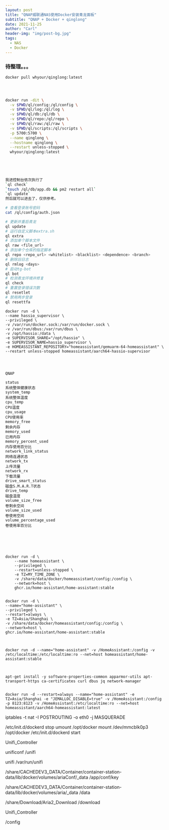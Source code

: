 ```yaml
---
layout: post
title: "QNAP威联通NAS使用Docker安装青龙面板"
subtitle: "QNAP + Docker + qinglong"
date: 2021-11-25
author: "Carl"
header-img: "img/post-bg.jpg"
tags: 
  - NAS
  - Docker
---
```




### 待整理。。。

```bash
docker pull whyour/qinglong:latest



    
docker run -dit \
  -v $PWD/ql/config:/ql/config \
  -v $PWD/ql/log:/ql/log \
  -v $PWD/ql/db:/ql/db \
  -v $PWD/ql/repo:/ql/repo \
  -v $PWD/ql/raw:/ql/raw \
  -v $PWD/ql/scripts:/ql/scripts \
  -p 5700:5700 \
  --name qinglong \
  --hostname qinglong \
  --restart unless-stopped \
  whyour/qinglong:latest
    
    
    


我进控制台依次执行了
`ql check`
`touch /ql/db/app.db && pm2 restart all`
`ql update`
然后就可以进去了，仅供参考。

# 查看登录账号密码
cat /ql/config/auth.json

# 更新并重启青龙
ql update                                              
# 运行自定义脚本extra.sh
ql extra                                               
# 添加单个脚本文件
ql raw <file_url>                                       
# 添加单个仓库的指定脚本
ql repo <repo_url> <whitelist> <blacklist> <dependence> <branch>   
# 删除旧日志
ql rmlog <days>                                        
# 启动tg-bot
ql bot                                                 
# 检测青龙环境并修复
ql check                                               
# 重置登录错误次数
ql resetlet                                            
# 禁用两步登录
ql resettfa                                            

```





```
docker run -d \
--name hassio_supervisor \
--privileged \
-v /var/run/docker.sock:/var/run/docker.sock \
-v /var/run/dbus:/var/run/dbus \
-v /opt/hassio:/data \
-e SUPERVISOR_SHARE="/opt/hassio" \
-e SUPERVISOR_NAME=hassio_supervisor \
-e HOMEASSISTANT_REPOSITORY="homeassistant/qemuarm-64-homeassistant" \
--restart unless-stopped homeassistant/aarch64-hassio-supervisor




QNAP

status
系统整体健康状态
system_temp
系统整体温度
cpu_temp
CPU温度
cpu_usage
CPU使用率
memory_free
剩余内存
memory_used
已用内存
memory_percent_used
内存使用百分比
network_link_status
网络连通状态
network_tx
上传流量
network_rx
下载流量
drive_smart_status
磁盘S.M.A.R.T状态
drive_temp
磁盘温度
volume_size_free
卷剩余空间
volume_size_used
卷使用空间
volume_percentage_used
卷使用率百分比






docker run -d \
	--name homeassistant \
	--privileged \
	--restart=unless-stopped \
	-e TZ=MY_TIME_ZONE \
	-v /share/data/docker/homeassistant/config:/config \
	--network=host \
	ghcr.io/home-assistant/home-assistant:stable
	
	
docker run -d \
--name="home-assistant" \
--privileged \
--restart=always \
-e TZ=Asia/Shanghai \
-v /share/data/docker/homeassistant/config:/config \
--network=host \
ghcr.io/home-assistant/home-assistant:stable
  
  
	
docker run -d --name="home-assistant" -v /HomeAssistant:/config -v /etc/localtime:/etc/localtime:ro --net=host homeassistant/home-assistant:stable



apt-get install -y software-properties-common apparmor-utils apt-transport-https ca-certificates curl dbus jq network-manager


docker run -d --restart=always --name="home-assistant" -e TZ=Asia/Shanghai -e "JEMALLOC_DISABLE=true" -v /HomeAssistant:/config -p 8123:8123 -v /HomeAssistant:/etc/localtime:ro --net=host homeassistant/aarch64-homeassistant:latest
```







iptables -t nat -I POSTROUTING -o eth0 -j MASQUERADE



/etc/init.d/dockerd stop
umount /opt/docker
mount /dev/mmcblk0p3 /opt/docker
/etc/init.d/dockerd start



Unifi_Controller

unificonf	/unifi

unifi	/var/run/unifi



 /share/CACHEDEV3_DATA/Container/container-station-data/lib/docker/volumes/ariaConf/_data	/app/conf/key



 /share/CACHEDEV3_DATA/Container/container-station-data/lib/docker/volumes/aria/_data	/data



 /share/Download/Aria2_Download	/download



Unifi_Controller

/config
